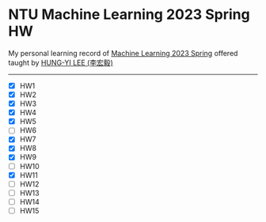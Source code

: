 # NTU Machine Learning 2023 Spring HW

My personal learning record of [Machine Learning 2023 Spring](https://speech.ee.ntu.edu.tw/~hylee/ml/2023-spring.php) offered taught by [HUNG-YI LEE (李宏毅)](https://speech.ee.ntu.edu.tw/~hylee/index.html)

---

- [x] HW1
- [x] HW2
- [x] HW3
- [x] HW4
- [x] HW5
- [ ] HW6
- [x] HW7
- [x] HW8
- [x] HW9
- [ ] HW10
- [x] HW11
- [ ] HW12
- [ ] HW13
- [ ] HW14
- [ ] HW15
